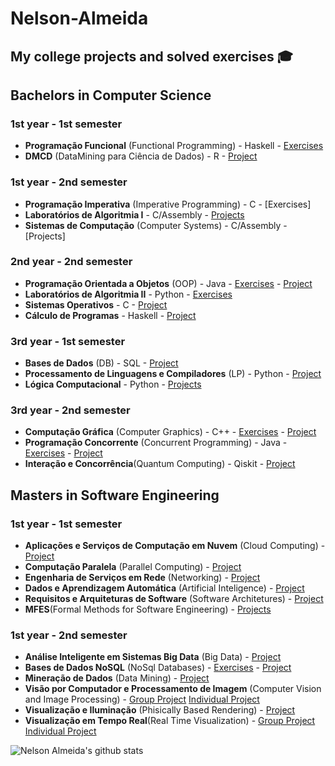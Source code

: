 # Nelson-Almeida 

## My college projects and solved exercises 🎓 

## Bachelors in Computer Science ##

### 1st year - 1st semester 
- **Programação Funcional** (Functional Programming) - Haskell - [Exercises](https://github.com/NelsonAlmeida-18/UniversidadePF) 
- **DMCD** (DataMining para Ciência de Dados) - R - [Project](https://github.com/NelsonAlmeida-18/DMCD)

### 1st year - 2nd semester 
- **Programação Imperativa** (Imperative Programming) - C - [Exercises]
- **Laboratórios de Algoritmia I** - C/Assembly - [Projects](https://github.com/NelsonAlmeida-18/CC-PL-3-G-08)
- **Sistemas de Computação** (Computer Systems) - C/Assembly - [Projects] 

### 2nd year - 2nd semester 
- **Programação Orientada a Objetos** (OOP) - Java - [Exercises](https://github.com/NelsonAlmeida-18/POO) - [Project](https://github.com/NelsonAlmeida-18/POO-Pratico)
- **Laboratórios de Algoritmia II** - Python - [Exercises](https://github.com/NelsonAlmeida-18/LA2)
- **Sistemas Operativos** - C - [Project](https://github.com/NelsonAlmeida-18/SO-Pr-tico)
- **Cálculo de Programas** - Haskell - [Project](https://github.com/NelsonAlmeida-18/CP-Trabalho-Pr-tico)

### 3rd year - 1st semester 
- **Bases de Dados** (DB) - SQL - [Project](https://github.com/NelsonAlmeida-18/BD-CaumPetClinic)
- **Processamento de Linguagens e Compiladores** (LP) - Python - [Project](https://github.com/NelsonAlmeida-18/PLC-TP)
- **Lógica Computacional** - Python - [Projects](https://github.com/NelsonAlmeida-18/LC-TP)

### 3rd year - 2nd semester 
- **Computação Gráfica** (Computer Graphics) - C++ - [Exercises](https://github.com/NelsonAlmeida-18/CG) - [Project](https://github.com/NelsonAlmeida-18/CG-TP)
- **Programação Concorrente** (Concurrent Programming) - Java - [Exercises](https://github.com/NelsonAlmeida-18/PC) - [Project](https://github.com/NelsonAlmeida-18/PC-TP)
- **Interação e Concorrência**(Quantum Computing) - Qiskit - [Project](https://github.com/NelsonAlmeida-18/IC-TP)

## Masters in Software Engineering ##

### 1st year - 1st semester ###
- **Aplicações e Serviços de Computação em Nuvem** (Cloud Computing) - [Project](https://github.com/NelsonAlmeida-18/ASCN-PL)
- **Computação Paralela** (Parallel Computing) - [Project](https://github.com/NelsonAlmeida-18/CPAR-PL)
- **Engenharia de Serviços em Rede** (Networking) - [Project](https://github.com/NelsonAlmeida-18/ESR-TP)
- **Dados e Aprendizagem Automática** (Artificial Inteligence) - [Project](https://github.com/NelsonAlmeida-18/DAA-TP)
- **Requisitos e Arquiteturas de Software** (Software Architetures) - [Project](https://github.com/RAS-7B)
- **MFES**(Formal Methods for Software Engineering) - [Projects](https://github.com/NelsonAlmeida-18/MFES-TP)

### 1st year - 2nd semester ###
- **Análise Inteligente em Sistemas Big Data** (Big Data) - [Project](https://github.com/NelsonAlmeida-18/AISBD-TP)
- **Bases de Dados NoSQL** (NoSql Databases) - [Exercises](https://github.com/NelsonAlmeida-18/BDNOSQL) - [Project](https://github.com/NelsonAlmeida-18/BDNOSQL-TP)
- **Mineração de Dados** (Data Mining) - [Project](https://github.com/NelsonAlmeida-18/MD-TP)
- **Visão por Computador e Processamento de Imagem** (Computer Vision and Image Processing) - [Group Project](https://github.com/NelsonAlmeida-18/VCPI-TP) [Individual Project]()
- **Visualização e Iluminação** (Phisically Based Rendering) - [Project](https://github.com/NelsonAlmeida-18/VI-TP)
- **Visualização em Tempo Real**(Real Time Visualization) - [Group Project]() [Individual Project]()


![Nelson Almeida's github stats](https://github-readme-stats.vercel.app/api?username=NelsonAlmeida-18&show_icons=true&theme=dark)
